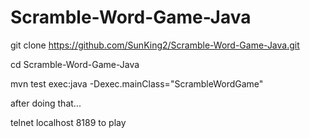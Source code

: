 # Scramble-Word-Game-Java
git clone https://github.com/SunKing2/Scramble-Word-Game-Java.git

cd Scramble-Word-Game-Java

mvn test exec:java -Dexec.mainClass="ScrambleWordGame"

after doing that...

telnet localhost 8189 to play

